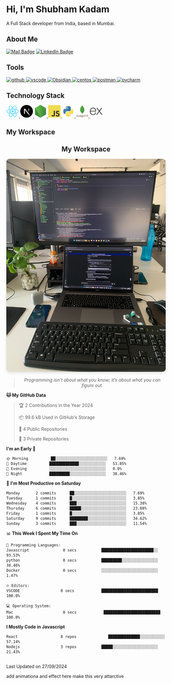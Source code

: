 # Hi, I'm Shubham Kadam

A  Full Stack developer from India, based in Mumbai. 

## About Me

[![Mail Badge](https://img.shields.io/badge/-gmail-c14438?style=flat&logo=Gmail&logoColor=white&link=mailto:shelterk1120@gmail.com)](mailto:shelterk1120@gmail.com)
[![LinkedIn Badge](https://img.shields.io/badge/-LinkedIn-blue?style=flat&logo=Linkedin&logoColor=white&link=https://www.linkedin.com/in/shubham-kadam-248b65233)](https://www.linkedin.com/in/shubham-kadam-248b65233)
## Tools

<a href="https://github.com" target="_blank"> <img src="https://cdn.jsdelivr.net/gh/devicons/devicon/icons/github/github-original.svg" alt="github" width="40" height="40"/> </a> <a href="https://code.visualstudio.com/" target="_blank"> <img src="https://cdn.jsdelivr.net/gh/devicons/devicon/icons/vscode/vscode-original.svg" alt="vscode" width="40" height="40"/> </a> <a href="https://obsidian.md/" target="_blank"> <img src="https://obsidian.md/favicon.ico" alt="Obsidian" width="40" height="40"/> </a> <a href="https://www.centos.org/" target="_blank"> <img src="https://cdn.jsdelivr.net/gh/devicons/devicon/icons/centos/centos-original.svg" alt="centos" width="40" height="40"/> </a> <a href="https://postman.com" target="_blank" rel="noreferrer"> <img src="https://www.vectorlogo.zone/logos/getpostman/getpostman-icon.svg" alt="postman" width="40" height="40"/> </a> <a href="https://postman.com" target="_blank" rel="noreferrer"> <img src="https://cdn.jsdelivr.net/gh/devicons/devicon/icons/pycharm/pycharm-original.svg" alt="pycharm" width="40" height="40"/> </a>

## Technology Stack

<a href="https://reactjs.org/" target="_blank" rel="noreferrer"> 
  <img src="https://raw.githubusercontent.com/devicons/devicon/master/icons/react/react-original.svg" alt="react" width="40" height="40"/> 
</a>
<a href="https://nextjs.org/" target="_blank" rel="noreferrer"> 
  <img src="https://raw.githubusercontent.com/devicons/devicon/ca28c779441053191ff11710fe24a9e6c23690d6/icons/nextjs/nextjs-original.svg" alt="nextjs" width="40" height="40"/> 
</a>
<a href="https://nodejs.org/" target="_blank" rel="noreferrer"> 
  <img src="https://raw.githubusercontent.com/devicons/devicon/master/icons/nodejs/nodejs-original.svg" alt="nodejs" width="40" height="40"/> 
</a>
<a href="https://developer.mozilla.org/en-US/docs/Web/JavaScript" target="_blank" rel="noreferrer"> 
  <img src="https://raw.githubusercontent.com/devicons/devicon/master/icons/javascript/javascript-original.svg" alt="javascript" width="40" height="40"/> 
</a>
<a href="https://www.python.org" target="_blank" rel="noreferrer"> 
  <img src="https://raw.githubusercontent.com/devicons/devicon/master/icons/python/python-original.svg" alt="python" width="40" height="40"/> 
</a>
<a href="https://www.mongodb.com/" target="_blank" rel="noreferrer"> 
  <img src="https://raw.githubusercontent.com/devicons/devicon/master/icons/mongodb/mongodb-original-wordmark.svg" alt="mongodb" width="40" height="40"/> 
</a>
<a href="https://expressjs.com/" target="_blank" rel="noreferrer"> 
  <img src="https://raw.githubusercontent.com/devicons/devicon/master/icons/express/express-original.svg" alt="express" width="40" height="40"/> 
</a>


## My Workspace

<div align="center">
  <h2>My Workspace</h2>
  <img src="IMG_0019.jpg" alt="Workspace" style="border-radius: 10px; width: 600px; height: auto; box-shadow: 0px 4px 8px rgba(0,0,0,0.1)"/>

  <blockquote>
    <p><i style="background-color":white>Programming isn’t about what you know; it’s about what you can figure out.</i></p>
  </blockquote>
</div>

**🐱 My GitHub Data** 

> 🏆 2 Contributions in the Year 2024
 > 
> 📦 99.6 kB Used in GitHub's Storage  
 > 
> 📜 4 Public Repositories 
 > 
> 🔑 3 Private Repositories  
 > 
**I'm an Early 🐤** 

```text
🌞 Morning          ██░░░░░░░░░░░░░░░░░░░░░░░   7.69% 
🌆 Daytime          █████████████░░░░░░░░░░░░   53.85% 
🌃 Evening          ░░░░░░░░░░░░░░░░░░░░░░░░░   0.0%
🌙 Night            █████████░░░░░░░░░░░░░░░░   38.46% 

```
📅 **I'm Most Productive on Saturday** 

```text
Monday       2 commits      ██░░░░░░░░░░░░░░░░░░░░░░░   7.69% 
Tuesday      1 commits      █░░░░░░░░░░░░░░░░░░░░░░░░   3.85% 
Wednesday    4 commits      ███░░░░░░░░░░░░░░░░░░░░░░   15.38% 
Thursday     6 commits      █████░░░░░░░░░░░░░░░░░░░░   23.08% 
Friday       1 commits      █░░░░░░░░░░░░░░░░░░░░░░░░   3.85% 
Saturday     9 commits      ████████░░░░░░░░░░░░░░░░░   34.62% 
Sunday       3 commits      ███░░░░░░░░░░░░░░░░░░░░░░   11.54%

```


📊 **This Week I Spent My Time On** 

```text
💬 Programming Languages: 
Javascript               0 secs           ███████████████████████░░   93.53% 
python                   0 secs           █████████░░░░░░░░░░░░░░░░   38.46%                  
Docker                   0 secs           ░░░░░░░░░░░░░░░░░░░░░░░░░   1.47%

🔥 Editors: 
VSCODE                  0 secs            █████████████████████████   100.0%

💻 Operating System: 
Mac                      0 secs            █████████████████████████   100.0%

```

**I Mostly Code in Javascript** 

```text
React                   8 repos              ██████████████░░░░░░░░░░░   57.14% 
Nodejs                  3 repos           █████░░░░░░░░░░░░░░░░░░░░   21.43% 


```



 Last Updated on 27/09/2024

add animationa and effect here make this very attarctive
